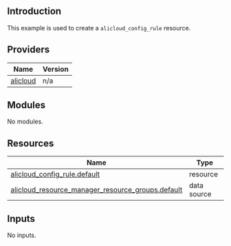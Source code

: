 ## Introduction

This example is used to create a `alicloud_config_rule` resource.

<!-- BEGIN_TF_DOCS -->
## Providers

| Name | Version |
|------|---------|
| <a name="provider_alicloud"></a> [alicloud](#provider\_alicloud) | n/a |

## Modules

No modules.

## Resources

| Name | Type |
|------|------|
| [alicloud_config_rule.default](https://registry.terraform.io/providers/aliyun/alicloud/latest/docs/resources/config_rule) | resource |
| [alicloud_resource_manager_resource_groups.default](https://registry.terraform.io/providers/aliyun/alicloud/latest/docs/data-sources/resource_manager_resource_groups) | data source |

## Inputs

No inputs.
<!-- END_TF_DOCS -->    